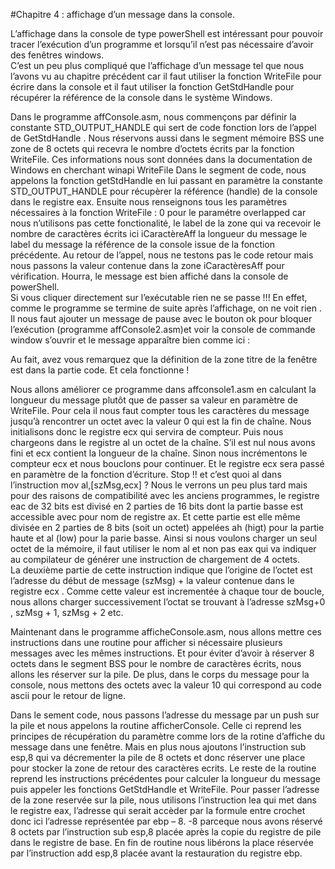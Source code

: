#Chapitre 4 : affichage d’un message dans la console.

L’affichage dans la console de type powerShell est intéressant pour pouvoir tracer l’exécution d’un programme et lorsqu’il n’est pas nécessaire d’avoir des fenêtres windows. <br>
C’est un peu plus compliqué que l’affichage d’un message tel que nous l’avons vu au chapitre précédent car il faut utiliser la fonction WriteFile pour écrire dans la console et il faut utiliser la fonction GetStdHandle pour récupérer la référence de la console dans le système Windows. <br>

Dans le programme affConsole.asm, nous commençons par définir la constante STD_OUTPUT_HANDLE qui sert de code fonction lors de l’appel de  GetStdHandle . 
Nous réservons aussi dans le segment mémoire BSS une zone de 8 octets qui recevra le nombre d’octets écrits par la fonction WriteFile.  Ces informations nous sont données dans la documentation de Windows en cherchant winapi WriteFile
Dans le segment de code, nous appelons la fonction getStdHandle en lui passant en paramètre la constante STD_OUTPUT_HANDLE pour récupèrer la référence (handle) de la console dans le registre eax.
Ensuite nous renseignons tous les paramètres nécessaires à la fonction WriteFile : 
0 pour le paramétre overlapped car nous n’utilisons pas cette fonctionalité,
le label de la zone qui va recevoir le nombre de caractères écrits ici iCaractèreAff
la longueur du message 
le label du message
la référence de la console issue de la fonction précédente.
Au retour de l’appel, nous ne testons pas le code retour mais nous passons la valeur contenue dans la zone iCaractèresAff pour vérification.
Hourra, le message est bien affiché dans la console de powerShell. <br>
Si vous cliquer directement sur l’exécutable rien ne se passe !!! En effet, comme le programme se termine de suite après l’affichage, on ne voit rien . Il nous faut ajouter un message de pause avec le bouton ok pour bloquer l’exécution (programme affConsole2.asm)et voir la console de commande window s’ouvrir et le message apparaître bien comme ici :

Au fait, avez vous remarquez que la définition de la zone titre de la fenêtre est dans la partie code. Et cela fonctionne ! <br>

Nous allons améliorer ce programme dans affconsole1.asm en calculant la longueur du message plutôt que de passer sa valeur en paramètre de WriteFile. Pour cela il nous faut compter tous les caractères du message jusqu’à rencontrer un octet avec la valeur 0 qui est la fin de chaîne.
Nous initialisons donc le registre ecx qui servira de compteur.  Puis nous chargeons dans le registre al un octet de la chaîne. S’il est nul nous avons fini et ecx contient la longueur de la chaîne. Sinon nous incrémentons le compteur ecx et nous bouclons pour continuer.
Et le registre ecx sera passé en paramètre de la fonction d’écriture.
Stop !! et c’est quoi al dans l’instruction mov al,[szMsg,ecx] ? Nous le verrons un peu plus tard mais pour des raisons de compatibilité avec les anciens programmes, le registre eac de 32 bits est divisé en 2 parties de 16 bits dont la partie basse est accessible avec pour nom de registre ax. Et cette partie est elle même divisée en 2 parties de 8 bits (soit un octet)  appelées ah (higt) pour la partie haute et al (low) pour la parie basse. Ainsi si nous voulons charger un seul octet de la mémoire, il faut utiliser le nom al et non pas eax qui va indiquer au compilateur de générer une instruction de chargement de 4 octets. <br>
La deuxième partie de cette instruction indique que l’origine de l’octet est l’adresse du début de message (szMsg) + la valeur contenue dans le registre ecx . Comme cette valeur est incrementée à chaque tour de boucle, nous allons charger successivement l’octat se trouvant à l’adresse szMsg+0 , szMsg + 1, szMsg + 2 etc.


Maintenant dans le programme afficheConsole.asm, nous allons mettre ces instructions dans une routine pour afficher si nécessaire plusieurs messages avec les mêmes instructions.  Et pour éviter d’avoir à réserver 8 octets dans le segment BSS pour le nombre de caractères écrits, nous allons les réserver sur la pile.
De plus, dans le corps du message pour la console, nous mettons des octets avec la valeur 10 qui correspond au code ascii pour le retour de ligne.

Dans le sement code, nous passons l’adresse du message par un push sur la pile et nous appelons la routine afficherConsole. Celle ci reprend les principes de récupération du paramètre comme lors de la rotine d’affiche du message dans une fenêtre. Mais en plus nous ajoutons l’instruction sub esp,8 qui va décrementer la pile de 8 octets et donc réserver une place pour stocker la zone de retour des caractères ecrits.
Le reste de la routine reprend les instructions précédentes pour calculer la longueur du message puis appeler les fonctions GetStdHandle et WriteFile. Pour passer l’adresse de la zone reservée sur la pile, nous utilisons l’instruction lea qui met dans le registre eax, l’adresse qui serait accèder par la formule entre crochet donc ici l’adresse représentée par ebp – 8.  -8 parceque nous avons réservé 8 octets par l’instruction sub esp,8 placée après la copie du registre de pile dans le registre de base.
En fin de routine nous libérons la place réservée par l’instruction add esp,8 placée avant la restauration du registre ebp.
